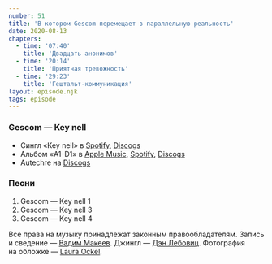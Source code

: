 ```yaml
---
number: 51
title: 'В котором Gescom перемещает в параллельную реальность'
date: 2020-08-13
chapters:
  - time: '07:40'
    title: 'Двадцать анонимов'
  - time: '20:14'
    title: 'Приятная тревожность'
  - time: '29:23'
    title: 'Гештальт-коммуникация'
layout: episode.njk
tags: episode
---
```


### Gescom — Key nell

- Сингл «Key nell» в
  [Spotify](https://open.spotify.com/album/5yNyACuil6o4tglWiZAAMJ),
  [Discogs](https://www.discogs.com/master/18519)
- Альбом «A1-D1» в
  [Apple Music](https://music.apple.com/album/266206483),
  [Spotify](https://open.spotify.com/playlist/18EtI3u6N0ENtDQo1E4OQ1),
  [Discogs](https://www.discogs.com/master/731245)
- Autechre на [Discogs](https://www.discogs.com/artist/41-Autechre)

### Песни

1. Gescom — Key nell 1
2. Gescom — Key nell 3
3. Gescom — Key nell 4

Все права на музыку принадлежат законным правообладателям.
Запись и сведение — [Вадим Макеев](https://twitter.com/pepelsbey).
Джингл — [Дэн Лебовиц](https://www.youtube.com/channel/UC38A5qHrlc_Zgua7vL4b96w).
Фотография на обложке — [Laura Ockel](https://unsplash.com/photos/qOx9KsvpqcM).
